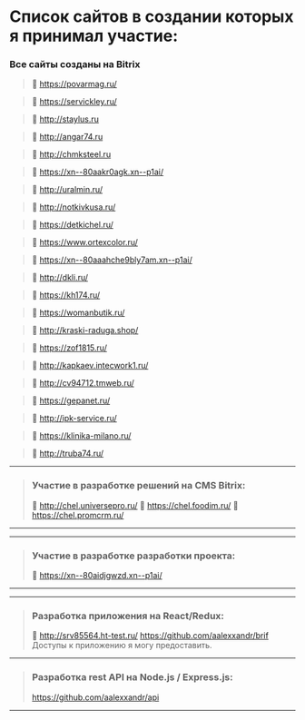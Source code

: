 # Список сайтов в создании которых я принимал участие:

### Все сайты созданы на Bitrix

> 🔎 https://povarmag.ru/

> 🔎 https://servickley.ru/

> 🔎 http://staylus.ru 

> 🔎 http://angar74.ru

> 🔎 http://chmksteel.ru

> 🔎 https://xn--80aakr0agk.xn--p1ai/

> 🔎 http://uralmin.ru/

> 🔎 http://notkivkusa.ru/

> 🔎 https://detkichel.ru/

> 🔎 https://www.ortexcolor.ru/

> 🔎 https://xn--80aaahche9bly7am.xn--p1ai/

> 🔎 http://dkli.ru/

> 🔎 https://kh174.ru/

> 🔎 https://womanbutik.ru/

> 🔎 http://kraski-raduga.shop/

> 🔎 https://zof1815.ru/

> 🔎 http://kapkaev.intecwork1.ru/

> 🔎 http://cv94712.tmweb.ru/

> 🔎 https://gepanet.ru/

> 🔎 http://ipk-service.ru/

> 🔎 https://klinika-milano.ru/

> 🔎 http://truba74.ru/



---
> ### Участие в разработке решений на CMS Bitrix:
> 🔎 http://chel.universepro.ru/
> 🔎 https://chel.foodim.ru/
> 🔎 https://chel.promcrm.ru/
---

---
> ### Участие в разработке разработки проекта:
> 🔎 https://xn--80aidjgwzd.xn--p1ai/
---

---
> ### Разработка приложения на React/Redux:
> 🔎 http://srv85564.ht-test.ru/
> https://github.com/aalexxandr/brif
> Доступы к приложению я могу предоставить.
---

> ### Разработка rest API на Node.js / Express.js:
> https://github.com/aalexxandr/api
---
